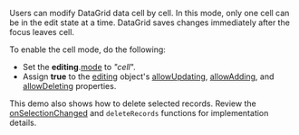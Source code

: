 Users can modify DataGrid data cell by cell. In this mode, only one cell can be in the edit state at a time. DataGrid saves changes immediately after the focus leaves cell.

To enable the cell mode, do the following:
- Set the **editing**.[mode](/Documentation/ApiReference/UI_Widgets/dxDataGrid/Configuration/editing/#mode) to *"cell*".
- Assign **true** to the [editing](/Documentation/ApiReference/UI_Widgets/dxDataGrid/Configuration/editing/) object's [allowUpdating](/Documentation/ApiReference/UI_Widgets/dxDataGrid/Configuration/editing/#allowUpdating), [allowAdding](/Documentation/ApiReference/UI_Widgets/dxDataGrid/Configuration/editing/#allowAdding), and [allowDeleting](/Documentation/ApiReference/UI_Widgets/dxDataGrid/Configuration/editing/#allowDeleting) properties.

This demo also shows how to delete selected records. Review the [onSelectionChanged](/Documentation/ApiReference/UI_Widgets/dxDataGrid/Configuration/#onSelectionChanged) and `deleteRecords` functions for implementation details.
